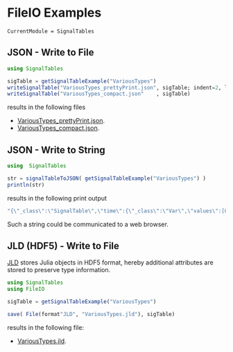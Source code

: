 # FileIO Examples

```@meta
CurrentModule = SignalTables
```



## JSON - Write to File

```julia
using SignalTables

sigTable = getSignalTableExample("VariousTypes")
writeSignalTable("VariousTypes_prettyPrint.json", sigTable; indent=2, log=true)
writeSignalTable("VariousTypes_compact.json"    , sigTable)
```

results in the following files

- [VariousTypes_prettyPrint.json](../../resources/examples/fileIO/VariousTypes_prettyPrint.json).
- [VariousTypes_compact.json](../../resources/examples/fileIO/VariousTypes_compact.json).


## JSON - Write to String

```julia
using  SignalTables

str = signalTableToJSON( getSignalTableExample("VariousTypes") )
println(str)
```

results in the following print output

```julia
"{\"_class\":\"SignalTable\",\"time\":{\"_class\":\"Var\",\"values\":[0.0,0.1,0.2,0.3,0.4,0.5],\"unit\":\"s\",\"independent\":true},\"load.r\":{\"_class\":\"Var\",\"values\":{\"_class\":\"Array\",\"eltype\":\"Float64\",\"size\":[6,3],\"values\":[0.0,0.09983341664682815,0.19866933079506122,0.29552020666133955,0.3894183423086505,0.479425538604203,1.0,0.9950041652780258,0.9800665778412416,0.955336489125606,0.9210609940028851,0.8775825618903728,0.0,0.09983341664682815,0.19866933079506122,0.29552020666133955,0.3894183423086505,0.479425538604203]},\"unit\":\"m\"},\"motor.angle\":{\"_class\":\"Var\",\"values\":[0.0,0.09983341664682815,0.19866933079506122,0.29552020666133955,0.3894183423086505,0" ⋯ 533 bytes ⋯ ",\"info\":\"Reference angle and speed\"},\"wm\":{\"_class\":\"Var\",\"values\":[1.0,0.9950041652780258,0.9800665778412416,0.955336489125606,0.9210609940028851,0.8775825618903728],\"unit\":\"rad/s\",\"alias\":\"motor.w\"},\"ref.clock\":{\"_class\":\"Var\",\"values\":[true,null,null,true,null,null],\"variability\":\"clock\"},\"motor.w_c\":{\"_class\":\"Var\",\"values\":[0.6,null,null,0.8,null,null],\"variability\":\"clocked\",\"clock\":\"ref.clock\"},\"motor.inertia\":{\"_class\":\"Par\",\"value\":{\"_class\":\"Number\",\"type\":\"Float32\",\"value\":0.02},\"unit\":\"kg*m/s^2\"},\"motor.data\":{\"_class\":\"Par\",\"value\":\"resources/motorMap.json\"},\"attributes\":{\"_class\":\"Par\",\"info\":\"This is a test signal table\"}}"
```

Such a string could be communicated to a web browser.


## JLD (HDF5) - Write to File

[JLD](https://github.com/JuliaIO/JLD.jl) stores Julia objects in HDF5 format, hereby additional attributes
are stored to preserve type information. 

```julia
using SignalTables
using FileIO

sigTable = getSignalTableExample("VariousTypes")

save( File(format"JLD", "VariousTypes.jld"), sigTable)
```

results in the following file:

- [VariousTypes.jld](../../resources/examples/fileIO/VariousTypes.jld).

